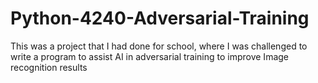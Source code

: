 # Python-4240-Adversarial-Training
This was a project that I had done for school, where I was challenged to write a program to assist AI in adversarial training to improve Image recognition results
